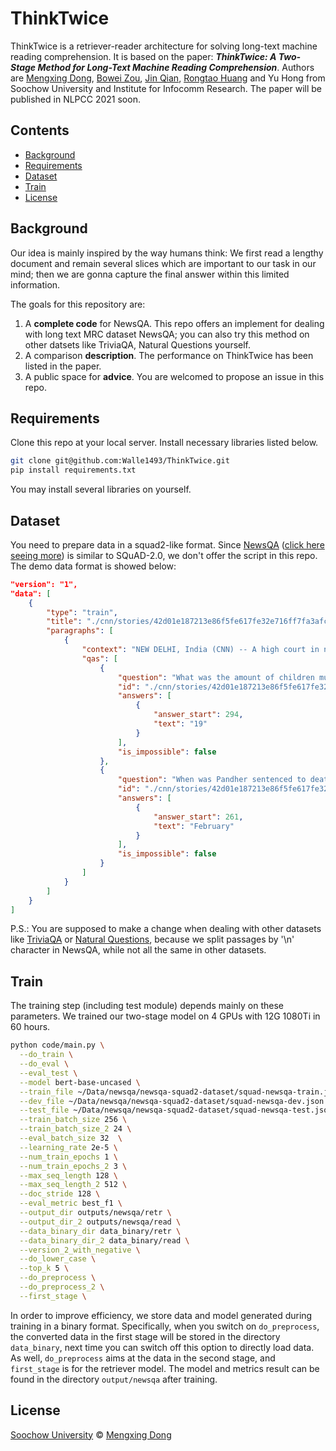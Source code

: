 # ThinkTwice

ThinkTwice is a retriever-reader architecture for solving long-text machine reading comprehension. It is based on the paper: ***ThinkTwice: A Two-Stage Method for Long-Text Machine Reading Comprehension***. Authors are [Mengxing Dong](https://github.com/Walle1493), [Bowei Zou](nlp.suda.edu.cn/~zoubowei), [Jin Qian](https://github.com/jaytsien), [Rongtao Huang](https://github.com/WhaleFallzz) and Yu Hong from Soochow University and Institute for Infocomm Research. The paper will be published in NLPCC 2021 soon.

## Contents

- [Background](https://github.com/Walle1493/ThinkTwice#background)
- [Requirements](https://github.com/Walle1493/ThinkTwice#install)
- [Dataset](https://github.com/Walle1493/ThinkTwice#Dataset)
- [Train](https://github.com/Walle1493/ThinkTwice#Train)
- [License](https://github.com/Walle1493/ThinkTwice#License)

## Background

Our idea is mainly inspired by the way humans think: We first read a lengthy document and remain several slices which are important to our task in our mind; then we are gonna capture the final answer within this limited information.

The goals for this repository are:

1. A **complete code** for NewsQA. This repo offers an implement for dealing with long text MRC dataset NewsQA; you can also try this method on other datsets like TriviaQA, Natural Questions yourself.
2. A comparison **description**. The performance on ThinkTwice has been listed in the paper.
3. A public space for **advice**. You are welcomed to propose an issue in this repo.

## Requirements

Clone this repo at your local server. Install necessary libraries listed below.

```bash
git clone git@github.com:Walle1493/ThinkTwice.git
pip install requirements.txt
```

You may install several libraries on yourself.

## Dataset

You need to prepare data in a squad2-like format. Since [NewsQA](https://github.com/Maluuba/newsqa) ([click here seeing more](https://github.com/Maluuba/newsqa)) is similar to SQuAD-2.0, we don't offer the script in this repo. The demo data format is showed below:

```json
"version": "1",
"data": [
    {
        "type": "train",
        "title": "./cnn/stories/42d01e187213e86f5fe617fe32e716ff7fa3afc4.story",
        "paragraphs": [
            {
                "context": "NEW DELHI, India (CNN) -- A high court in northern India on Friday acquitted a wealthy...",
                "qas": [
                    {
                        "question": "What was the amount of children murdered?",
                        "id": "./cnn/stories/42d01e187213e86f5fe617fe32e716ff7fa3afc4.story01",
                        "answers": [
                            {
                                "answer_start": 294,
                                "text": "19"
                            }
                        ],
                        "is_impossible": false
                    },
                    {
                        "question": "When was Pandher sentenced to death?",
                        "id": "./cnn/stories/42d01e187213e86f5fe617fe32e716ff7fa3afc4.story02",
                        "answers": [
                            {
                                "answer_start": 261,
                                "text": "February"
                            }
                        ],
                        "is_impossible": false
                    }
                ]
            }
        ]
    }
]
```

P.S.: You are supposed to make a change when dealing with other datasets like [TriviaQA](https://github.com/mandarjoshi90/triviaqa) or [Natural Questions](https://github.com/google-research-datasets/natural-questions), because we split passages by '\n' character in NewsQA, while not all the same in other datasets.

## Train

The training step (including test module) depends mainly on these parameters. We trained our two-stage model on 4 GPUs with 12G 1080Ti in 60 hours.

```bash
python code/main.py \
  --do_train \
  --do_eval \
  --eval_test \
  --model bert-base-uncased \
  --train_file ~/Data/newsqa/newsqa-squad2-dataset/squad-newsqa-train.json \
  --dev_file ~/Data/newsqa/newsqa-squad2-dataset/squad-newsqa-dev.json \
  --test_file ~/Data/newsqa/newsqa-squad2-dataset/squad-newsqa-test.json \
  --train_batch_size 256 \
  --train_batch_size_2 24 \
  --eval_batch_size 32  \
  --learning_rate 2e-5 \
  --num_train_epochs 1 \
  --num_train_epochs_2 3 \
  --max_seq_length 128 \
  --max_seq_length_2 512 \
  --doc_stride 128 \
  --eval_metric best_f1 \
  --output_dir outputs/newsqa/retr \
  --output_dir_2 outputs/newsqa/read \
  --data_binary_dir data_binary/retr \
  --data_binary_dir_2 data_binary/read \
  --version_2_with_negative \
  --do_lower_case \
  --top_k 5 \
  --do_preprocess \
  --do_preprocess_2 \
  --first_stage \
```

In order to improve efficiency, we store data and model generated during training in a binary format. Specifically, when you switch on `do_preprocess`, the converted data in the first stage will be stored in the directory `data_binary`, next time you can switch off this option to directly load data. As well, `do_preprocess` aims at the data in the second stage, and `first_stage` is for the retriever model. The model and metrics result can be found in  the directory `output/newsqa` after training.

## License

[Soochow University](https://www.suda.edu.cn/) © [Mengxing Dong](https://github.com/Walle1493)
